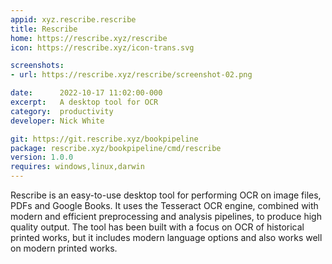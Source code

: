 ```yaml
---
appid: xyz.rescribe.rescribe
title: Rescribe
home: https://rescribe.xyz/rescribe
icon: https://rescribe.xyz/icon-trans.svg

screenshots:
- url: https://rescribe.xyz/rescribe/screenshot-02.png

date:      2022-10-17 11:02:00-000
excerpt:   A desktop tool for OCR
category:  productivity
developer: Nick White

git: https://git.rescribe.xyz/bookpipeline
package: rescribe.xyz/bookpipeline/cmd/rescribe
version: 1.0.0
requires: windows,linux,darwin
---
```


Rescribe is an easy-to-use desktop tool for performing OCR on image files, PDFs and Google Books. It uses the Tesseract OCR engine, combined with modern and efficient preprocessing and analysis pipelines, to produce high quality output. The tool has been built with a focus on OCR of historical printed works, but it includes modern language options and also works well on modern printed works.

